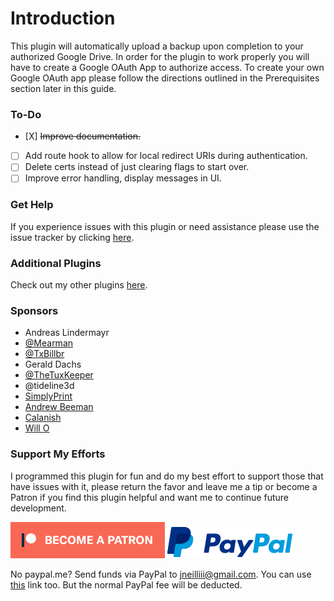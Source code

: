 # Introduction

This plugin will automatically upload a backup upon completion to your authorized Google Drive. In order for the plugin to work properly you will have to create a Google OAuth App to authorize access. To create your own Google OAuth app please follow the directions outlined in the Prerequisites section later in this guide.

### To-Do

* \[X\] ~~Improve documentation.~~
* [ ] Add route hook to allow for local redirect URIs during authentication.
* [ ] Delete certs instead of just clearing flags to start over.
* [ ] Improve error handling, display messages in UI.

### Get Help

If you experience issues with this plugin or need assistance please use the issue tracker by clicking [here](https://github.com/jneilliii/OctoPrint-GoogleDriveBackup/issues).

### Additional Plugins

Check out my other plugins [here](https://plugins.octoprint.org/by_author/#jneilliii).

### Sponsors

* Andreas Lindermayr
* [@Mearman](https://github.com/Mearman)
* [@TxBillbr](https://github.com/TxBillbr)
* Gerald Dachs
* [@TheTuxKeeper](https://github.com/thetuxkeeper)
* @tideline3d
* [SimplyPrint](https://simplyprint.dk/)
* [Andrew Beeman](https://github.com/Kiendeleo)
* [Calanish](https://github.com/calanish)
* [Will O](https://github.com/4wrxb)

### Support My Efforts

I programmed this plugin for fun and do my best effort to support those that have issues with it, please return the favor and leave me a tip or become a Patron if you find this plugin helpful and want me to continue future development.

[![Patreon](.gitbook/assets/patreon-with-text-new.png)](https://www.patreon.com/jneilliii) [![paypal](.gitbook/assets/paypal-with-text.png)](https://paypal.me/jneilliii)

No paypal.me? Send funds via PayPal to jneilliii@gmail.com. You can use [this](https://www.paypal.com/cgi-bin/webscr?cmd=_xclick&business=jneilliii@gmail.com) link too. But the normal PayPal fee will be deducted.



